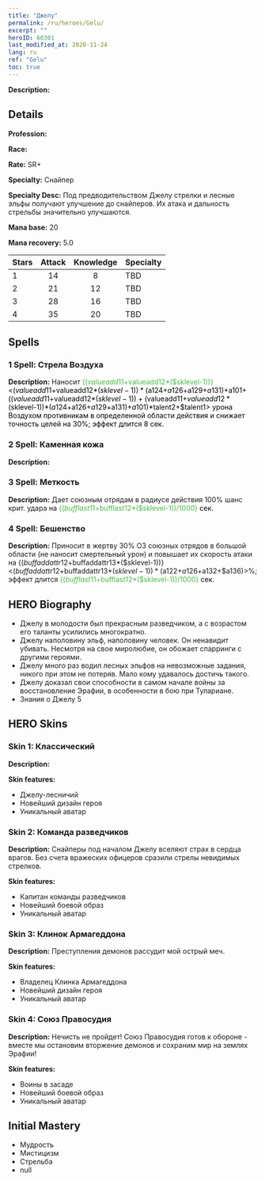 ```yaml
---
title: "Джелу"
permalink: /ru/heroes/Gelu/
excerpt: ""
heroID: 60301
last_modified_at: 2020-11-24
lang: ru
ref: "Gelu"
toc: true
---
```

 **Description:** 
## Details
 **Profession:** 

 **Race:** 

 **Rate:** SR+

 **Specialty:** Снайпер

 **Specialty Desc:** Под предводительством Джелу стрелки и лесные эльфы получают улучшение до снайперов. Их атака и дальность стрельбы значительно улучшаются.

 **Mana base:** 20

 **Mana recovery:** 5.0


  | Stars   |     Attack     |    Knowledge   |      Specialty     |
  |---------|:---------------:|:---------------:|--------------------|
  |    1    | 14 | 8 | TBD |
  |    2    | 21 | 12 | TBD |
  |    3    | 28 | 16 | TBD |
  |    4    | 35 | 20 | TBD |

## Spells
### 1 Spell: Стрела Воздуха
 **Description:** Наносит <span style="color: #48b946">{($valueadd11+$valueadd12*($sklevel-1))}<span style="color: black"><($valueadd11+$valueadd12*($sklevel-1))*($a124+$a126+$a129+$a131)+$a101+(($valueadd11+$valueadd12*($sklevel-1))+($valueadd11+$valueadd12*($sklevel-1))*($a124+$a126+$a129+$a131)+$a101)*$talent2+$talent1> урона Воздухом противникам в определенной области действия и снижает точность целей на 30%; эффект длится 8 сек.

### 2 Spell: Каменная кожа
 **Description:** 

### 3 Spell: Меткость
 **Description:** Дает союзным отрядам в радиусе действия 100% шанс крит. удара на <span style="color: #48b946">{($bufflast11+$bufflast12*($sklevel-1))/1000}<span style="color: black"> сек.

### 4 Spell: Бешенство
 **Description:** Приносит в жертву 30% ОЗ союзных отрядов в большой области (не наносит смертельный урон) и повышает их скорость атаки на {($buffaddattr12+$buffaddattr13*($sklevel-1))}<($buffaddattr12+$buffaddattr13*($sklevel-1))*($a122+$a126+$a132+$a136)>%; эффект длится <span style="color: #48b946">{($bufflast11+$bufflast12*($sklevel-1))/1000}<span style="color: black"> сек.


## HERO Biography
   - Джелу в молодости был прекрасным разведчиком, а с возрастом его таланты усилились многократно.
   - Джелу наполовину эльф, наполовину человек. Он ненавидит убивать. Несмотря на свое миролюбие, он обожает спарринги с другими героями.
   - Джелу много раз водил лесных эльфов на невозможные задания, никого при этом не потеряв. Мало кому удавалось достичь такого.
   - Джелу доказал свои способности в самом начале войны за восстановление Эрафии, в особенности в бою при Тулариане.
   - Знания о Джелу 5

## HERO Skins
### Skin 1: **Классический**

 **Description:** 

 **Skin features:** 

   - Джелу-лесничий
   - Новейший дизайн героя
   - Уникальный аватар

### Skin 2: **Команда разведчиков**

 **Description:** Снайперы под началом Джелу вселяют страх в сердца врагов. Без счета вражеских офицеров сразили стрелы невидимых стрелков. 

 **Skin features:** 

   - Капитан команды разведчиков
   - Новейший боевой образ
   - Уникальный аватар

### Skin 3: **Клинок Армагеддона**

 **Description:** Преступления демонов рассудит мой острый меч.

 **Skin features:** 

   - Владелец Клинка Армагеддона
   - Новейший дизайн героя
   - Уникальный аватар

### Skin 4: **Союз Правосудия**

 **Description:** Нечисть не пройдет! Союз Правосудия готов к обороне - вместе мы остановим вторжение демонов и сохраним мир на землях Эрафии! 

 **Skin features:** 

   - Воины в засаде
   - Новейший боевой образ
   - Уникальный аватар


## Initial Mastery
   - Мудрость
   - Мистицизм
   - Стрельба
   - null
